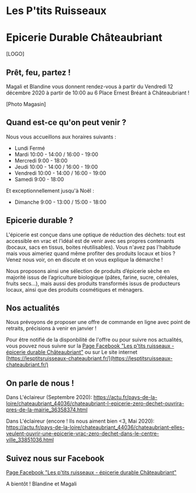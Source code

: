 # Les P'tits Ruisseaux
# Epicerie Durable Châteaubriant

[LOGO]

## Prêt, feu, partez ! 

Magali et Blandine vous donnent rendez-vous à partir du Vendredi 12 décembre 2020 à partir de 10:00 au 6 Place Ernest Bréant à Châteaubriant ! 

[Photo Magasin]


## Quand est-ce qu'on peut venir ?
Nous vous accueillons aux horaires suivants :
- Lundi       Fermé
- Mardi       10:00 - 14:00 / 16:00 - 19:00
- Mercredi    9:00 - 18:00
- Jeudi       10:00 - 14:00 / 16:00 - 19:00
- Vendredi    10:00 - 14:00 / 16:00 - 19:00
- Samedi      9:00 - 18:00

Et exceptionnellement jusqu'à Noël :
- Dimanche 9:00 - 13:00 / 15:00 - 18:00


## Epicerie durable ?

L'épicerie est conçue dans une optique de réduction des déchets: tout est accessible en vrac et l'idéal est de venir avec ses propres contenants (bocaux, sacs en tissus, boites réutilisables). 
Vous n'avez pas l'habitude mais vous aimeriez quand même profiter des produits locaux et bios ? Venez nous voir, on en discute et on vous explique la démarche !

Nous proposons ainsi une sélection de produits d’épicerie sèche en majorité issus de l’agriculture biologique (pâtes, farine, sucre, céréales, fruits secs…), mais aussi des produits transformés issus de producteurs locaux, ainsi que des produits cosmétiques et ménagers.


## Nos actualités

Nous prévoyons de proposer une offre de commande en ligne avec point de retraits, précisions à venir en janvier !

Pour être notifié de la disponbilité de l'offre ou pour suivre nos actualités, vous pouvez nous suivre sur la [Page Facebook "Les p'tits ruisseaux - épicerie durable Châteaubriant"](https://www.facebook.com/pages/category/Grocery-Store/Les-ptits-ruisseaux-%C3%89picerie-durable-Ch%C3%A2teaubriant-106383144396709/) ou sur Le site internet [https://lesptitsruisseaux-chateaubriant.fr/](https://lesptitsruisseaux-chateaubriant.fr/)


## On parle de nous !

Dans L'éclaireur (Septembre 2020):
https://actu.fr/pays-de-la-loire/chateaubriant_44036/chateaubriant-l-epicerie-zero-dechet-ouvrira-pres-de-la-mairie_36358374.html

Dans L'éclaireur (encore ! Ils nous aiment bien <3, Mai 2020):
https://actu.fr/pays-de-la-loire/chateaubriant_44036/chateaubriant-elles-veulent-ouvrir-une-epicerie-vrac-zero-dechet-dans-le-centre-ville_33851036.html


## Suivez nous sur Facebook

[Page Facebook "Les p'tits ruisseaux - épicerie durable Châteaubriant"](https://www.facebook.com/pages/category/Grocery-Store/Les-ptits-ruisseaux-%C3%89picerie-durable-Ch%C3%A2teaubriant-106383144396709/)

A bientôt !
Blandine et Magali